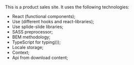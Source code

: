 This is a product sales site. It uses the following technologies:
- React (functional components);
- Use (different hooks and react-libraries);
- Use splide-slide libraries;
- SASS preprocessor;
- BEM methodology;
- TypeScript for typing)));
- Locale storage;
- Context;
- Api from download content;
